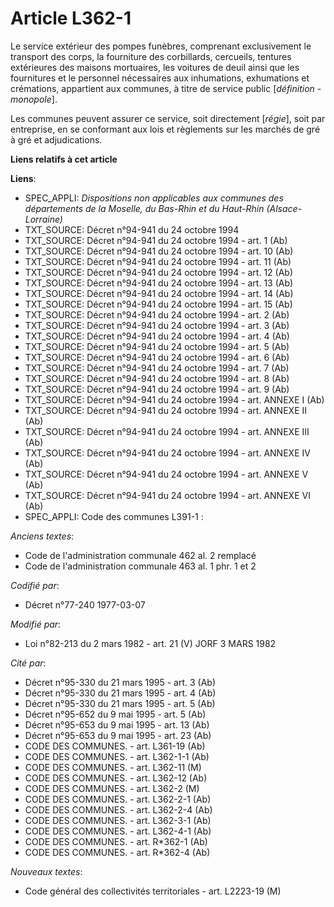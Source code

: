 # Article L362-1

Le service extérieur des pompes funèbres, comprenant exclusivement le transport des corps, la fourniture des corbillards,
cercueils, tentures extérieures des maisons mortuaires, les voitures de deuil ainsi que les fournitures et le personnel
nécessaires aux inhumations, exhumations et crémations, appartient aux communes, à titre de service public [*définition -
monopole*].

Les communes peuvent assurer ce service, soit directement [*régie*], soit par entreprise, en se conformant aux lois et
règlements sur les marchés de gré à gré et adjudications.

**Liens relatifs à cet article**

**Liens**:

  - SPEC_APPLI: *Dispositions non applicables aux communes des départements de la Moselle, du Bas-Rhin et du Haut-Rhin (Alsace-Lorraine)*
  - TXT_SOURCE: Décret n°94-941 du 24 octobre 1994
  - TXT_SOURCE: Décret n°94-941 du 24 octobre 1994 - art. 1 (Ab)
  - TXT_SOURCE: Décret n°94-941 du 24 octobre 1994 - art. 10 (Ab)
  - TXT_SOURCE: Décret n°94-941 du 24 octobre 1994 - art. 11 (Ab)
  - TXT_SOURCE: Décret n°94-941 du 24 octobre 1994 - art. 12 (Ab)
  - TXT_SOURCE: Décret n°94-941 du 24 octobre 1994 - art. 13 (Ab)
  - TXT_SOURCE: Décret n°94-941 du 24 octobre 1994 - art. 14 (Ab)
  - TXT_SOURCE: Décret n°94-941 du 24 octobre 1994 - art. 15 (Ab)
  - TXT_SOURCE: Décret n°94-941 du 24 octobre 1994 - art. 2 (Ab)
  - TXT_SOURCE: Décret n°94-941 du 24 octobre 1994 - art. 3 (Ab)
  - TXT_SOURCE: Décret n°94-941 du 24 octobre 1994 - art. 4 (Ab)
  - TXT_SOURCE: Décret n°94-941 du 24 octobre 1994 - art. 5 (Ab)
  - TXT_SOURCE: Décret n°94-941 du 24 octobre 1994 - art. 6 (Ab)
  - TXT_SOURCE: Décret n°94-941 du 24 octobre 1994 - art. 7 (Ab)
  - TXT_SOURCE: Décret n°94-941 du 24 octobre 1994 - art. 8 (Ab)
  - TXT_SOURCE: Décret n°94-941 du 24 octobre 1994 - art. 9 (Ab)
  - TXT_SOURCE: Décret n°94-941 du 24 octobre 1994 - art. ANNEXE I (Ab)
  - TXT_SOURCE: Décret n°94-941 du 24 octobre 1994 - art. ANNEXE II (Ab)
  - TXT_SOURCE: Décret n°94-941 du 24 octobre 1994 - art. ANNEXE III (Ab)
  - TXT_SOURCE: Décret n°94-941 du 24 octobre 1994 - art. ANNEXE IV (Ab)
  - TXT_SOURCE: Décret n°94-941 du 24 octobre 1994 - art. ANNEXE V (Ab)
  - TXT_SOURCE: Décret n°94-941 du 24 octobre 1994 - art. ANNEXE VI (Ab)
  - SPEC_APPLI: Code des communes L391-1 :

_Anciens textes_:

  - Code de l'administration communale 462 al. 2 remplacé
  - Code de l'administration communale 463 al. 1 phr. 1 et 2

_Codifié par_:

  - Décret n°77-240 1977-03-07

_Modifié par_:

  - Loi n°82-213 du 2 mars 1982 - art. 21 (V) JORF 3 MARS 1982

_Cité par_:

  - Décret n°95-330 du 21 mars 1995 - art. 3 (Ab)
  - Décret n°95-330 du 21 mars 1995 - art. 4 (Ab)
  - Décret n°95-330 du 21 mars 1995 - art. 5 (Ab)
  - Décret n°95-652 du 9 mai 1995 - art. 5 (Ab)
  - Décret n°95-653 du 9 mai 1995 - art. 13 (Ab)
  - Décret n°95-653 du 9 mai 1995 - art. 23 (Ab)
  - CODE DES COMMUNES. - art. L361-19 (Ab)
  - CODE DES COMMUNES. - art. L362-1-1 (Ab)
  - CODE DES COMMUNES. - art. L362-11 (M)
  - CODE DES COMMUNES. - art. L362-12 (Ab)
  - CODE DES COMMUNES. - art. L362-2 (M)
  - CODE DES COMMUNES. - art. L362-2-1 (Ab)
  - CODE DES COMMUNES. - art. L362-2-4 (Ab)
  - CODE DES COMMUNES. - art. L362-3-1 (Ab)
  - CODE DES COMMUNES. - art. L362-4-1 (Ab)
  - CODE DES COMMUNES. - art. R*362-1 (Ab)
  - CODE DES COMMUNES. - art. R*362-4 (Ab)

_Nouveaux textes_:

  - Code général des collectivités territoriales - art. L2223-19 (M)

